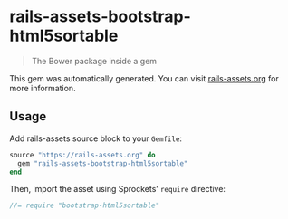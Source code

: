 # rails-assets-bootstrap-html5sortable

> The Bower package inside a gem

This gem was automatically generated. You can visit [rails-assets.org](https://rails-assets.org) for more information.

## Usage

Add rails-assets source block to your `Gemfile`:

```ruby
source "https://rails-assets.org" do
  gem "rails-assets-bootstrap-html5sortable"
end

```

Then, import the asset using Sprockets’ `require` directive:

```js
//= require "bootstrap-html5sortable"
```
